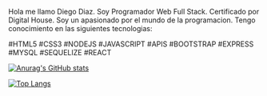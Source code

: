 Hola me llamo Diego Diaz. Soy Programador Web Full Stack. Certificado por Digital House. 
Soy un apasionado por el mundo de la programacion. Tengo conocimiento en las siguientes tecnologias:

#HTML5 #CSS3 #NODEJS #JAVASCRIPT #APIS #BOOTSTRAP #EXPRESS #MYSQL #SEQUELIZE #REACT


[![Anurag's GitHub stats](https://github-readme-stats.vercel.app/api?username=diegocarlosdiaz)](https://github.com/anuraghazra/github-readme-stats)

[![Top Langs](https://github-readme-stats.vercel.app/api/top-langs/?username=diegocarlosdiaz&layout=compact)](https://github.com/anuraghazra/github-readme-stats)

